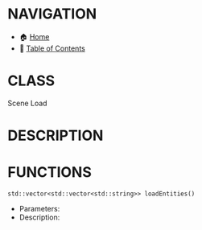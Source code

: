 # NAVIGATION
- 🏠 [Home](../../../README.md)
- 📖 [Table of Contents](../docs_Chapter_0.00_Welcome/doc_Chapter_0.10_Table_of_Contents.md)


# CLASS
Scene Load

# DESCRIPTION

# FUNCTIONS
`std::vector<std::vector<std::string>> loadEntities()`
- Parameters:
- Description: 
